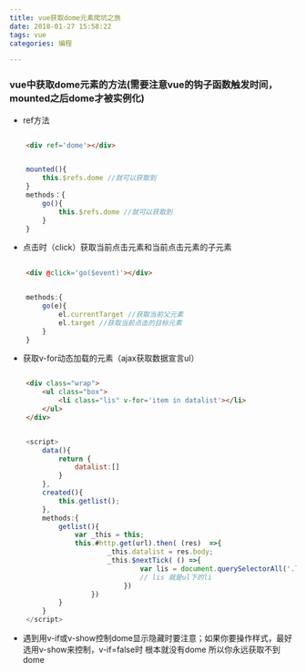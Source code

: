 ```yaml
---
title: vue获取dome元素爬坑之旅
date: 2018-01-27 15:58:22
tags: vue
categories: 编程

---
```

### vue中获取dome元素的方法(需要注意vue的钩子函数触发时间，mounted之后dome才被实例化)

- ref方法

```html

	<div ref='dome'></div>

```

```javascript

	mounted(){
		this.$refs.dome //就可以获取到
	}
	methods：{
		go(){
			this.$refs.dome //就可以获取到
		}
	}

```

- 点击时（click）获取当前点击元素和当前点击元素的子元素

```html
	
	<div @click='go($event)'></div>

```

```javascript

	methods:{
		go(e){
			el.currentTarget //获取当前父元素
 	 		el.target //获取当前点击的目标元素
		}
	}

```

- 获取v-for动态加载的元素（ajax获取数据宣言ul）

```html

	<div class="wrap">
		<ul class="box">
			<li class="lis" v-for='item in datalist'></li>
		</ul>
	</div>

```

```javascript

	<script>
		data(){
			return {
				datalist:[]
			}
		},
		created(){
			this.getlist();
		},
		methods:{
			getlist(){
				var _this = this;
				this.#http.get(url).then( (res)  =>{
						_this.datalist = res.body;
						_this.$nextTick( () =>{
								var lis = document.querySelectorAll('.lis');
								// lis 就是ul下的li
							})
					})
			}
		}
	</script>

```

- 遇到用v-if或v-show控制dome显示隐藏时要注意；如果你要操作样式，最好选用v-show来控制，v-if=false时 根本就没有dome 所以你永远获取不到dome
